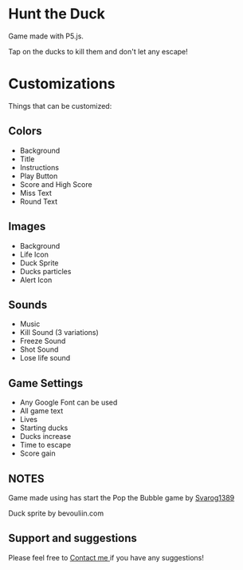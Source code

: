 # Hunt the Duck

Game made with P5.js.

Tap on the ducks to kill them and don't let any escape!


# Customizations

Things that can be customized:

## Colors

- Background
- Title
- Instructions
- Play Button
- Score and High Score
- Miss Text 
- Round Text

## Images
- Background
- Life Icon
- Duck Sprite
- Ducks particles
- Alert Icon

## Sounds
- Music
- Kill Sound (3 variations)
- Freeze Sound
- Shot Sound
- Lose life sound

## Game Settings
- Any Google Font can be used
- All game text
- Lives
- Starting ducks
- Ducks increase
- Time to escape
- Score gain

## NOTES

Game made using has start the Pop the Bubble game by [Svarog1389](https://withkoji.com/~Svarog1389)

Duck sprite by bevouliin.com

## Support and suggestions
Please feel free to [Contact me ](https://withkoji.com/~higoramp) if you have any suggestions!   
